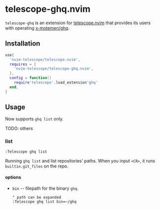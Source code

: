# telescope-ghq.nvim

`telescope-ghq` is an extension for [telescope.nvim][] that provides its users with operating [x-motemen/ghq][].

[telescope.nvim]: https://github.com/nvim-telescope/telescope.nvim
[x-motemen/ghq]: https://github.com/x-motemen/ghq

## Installation

```lua
use{
  'nvim-telescope/telescope.nvim',
  requires = {
    'nvim-telescope/telescope-ghq.nvim',
  },
  config = function()
    require'telescope'.load_extension'ghq'
  end,
}
```

## Usage

Now supports `ghq list` only.

TODO: others

### list

`:Telescope ghq list`

Running `ghq list` and list repositories' paths. When you input `<CR>`, it runs `builtin.git_files` on the repo.

#### options

* `bin` -- filepath for the binary `ghq`.

   ```vim
   " path can be expanded
   :Telescope ghq list bin=~/ghq
   ```
